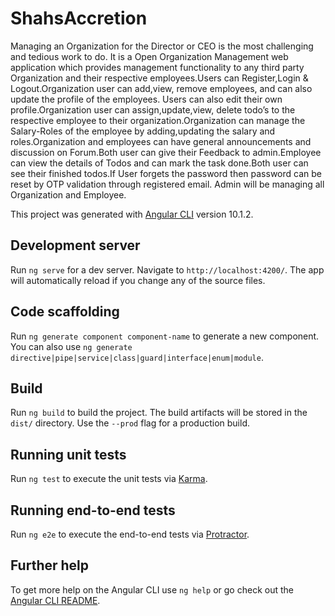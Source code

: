 # ShahsAccretion
Managing an Organization for the Director or CEO is the most challenging and tedious work to do. It is a Open Organization Management web application which provides management functionality to any third party Organization and their respective employees.Users can Register,Login & Logout.Organization user can add,view, remove employees, and can also update the profile of the employees. Users can also edit their own profile.Organization user can assign,update,view, delete todo’s to the respective employee to their organization.Organization can manage the Salary-Roles of the employee by adding,updating the salary and roles.Organization and employees can have general announcements and discussion on Forum.Both user can give their Feedback to admin.Employee can view the details of Todos and can mark the task done.Both user can see their finished todos.If User forgets the password then password can be reset by OTP validation through registered email. Admin will be managing all Organization and Employee.


This project was generated with [Angular CLI](https://github.com/angular/angular-cli) version 10.1.2.

## Development server

Run `ng serve` for a dev server. Navigate to `http://localhost:4200/`. The app will automatically reload if you change any of the source files.

## Code scaffolding

Run `ng generate component component-name` to generate a new component. You can also use `ng generate directive|pipe|service|class|guard|interface|enum|module`.

## Build

Run `ng build` to build the project. The build artifacts will be stored in the `dist/` directory. Use the `--prod` flag for a production build.

## Running unit tests

Run `ng test` to execute the unit tests via [Karma](https://karma-runner.github.io).

## Running end-to-end tests

Run `ng e2e` to execute the end-to-end tests via [Protractor](http://www.protractortest.org/).

## Further help

To get more help on the Angular CLI use `ng help` or go check out the [Angular CLI README](https://github.com/angular/angular-cli/blob/master/README.md).
